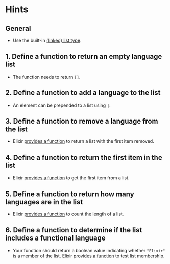 # Hints

## General

- Use the built-in [(linked) list type][list].

## 1. Define a function to return an empty language list

- The function needs to return `[]`.

## 2. Define a function to add a language to the list

- An element can be prepended to a list using `|`.

## 3. Define a function to remove a language from the list

- Elixir [provides a function][tl] to return a list with the first item removed.

## 4. Define a function to return the first item in the list

- Elixir [provides a function][hd] to get the first item from a list.

## 5. Define a function to return how many languages are in the list

- Elixir [provides a function][length] to count the length of a list.

## 6. Define a function to determine if the list includes a functional language

- Your function should return a boolean value indicating whether `"Elixir"` is a
  member of the list. Elixir [provides a function][in] to test list membership.

[list]: https://elixir-lang.org/getting-started/basic-types.html#linked-lists
[hd]: https://hexdocs.pm/elixir/Kernel.html#hd/1
[tl]: https://hexdocs.pm/elixir/Kernel.html#tl/1
[length]: https://hexdocs.pm/elixir/Kernel.html#length/1
[in]: https://hexdocs.pm/elixir/Kernel.html#in/2
